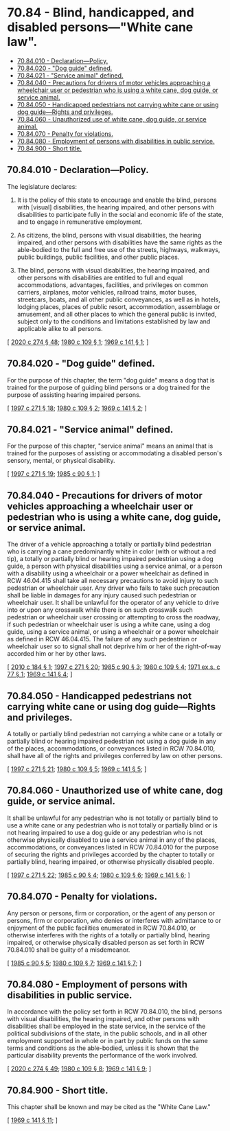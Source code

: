# 70.84 - Blind, handicapped, and disabled persons—"White cane law".
* [70.84.010 - Declaration—Policy.](#7084010---declarationpolicy)
* [70.84.020 - "Dog guide" defined.](#7084020---dog-guide-defined)
* [70.84.021 - "Service animal" defined.](#7084021---service-animal-defined)
* [70.84.040 - Precautions for drivers of motor vehicles approaching a wheelchair user or pedestrian who is using a white cane, dog guide, or service animal.](#7084040---precautions-for-drivers-of-motor-vehicles-approaching-a-wheelchair-user-or-pedestrian-who-is-using-a-white-cane-dog-guide-or-service-animal)
* [70.84.050 - Handicapped pedestrians not carrying white cane or using dog guide—Rights and privileges.](#7084050---handicapped-pedestrians-not-carrying-white-cane-or-using-dog-guiderights-and-privileges)
* [70.84.060 - Unauthorized use of white cane, dog guide, or service animal.](#7084060---unauthorized-use-of-white-cane-dog-guide-or-service-animal)
* [70.84.070 - Penalty for violations.](#7084070---penalty-for-violations)
* [70.84.080 - Employment of persons with disabilities in public service.](#7084080---employment-of-persons-with-disabilities-in-public-service)
* [70.84.900 - Short title.](#7084900---short-title)
## 70.84.010 - Declaration—Policy.
The legislature declares:

1. It is the policy of this state to encourage and enable the blind, persons with [visual] disabilities, the hearing impaired, and other persons with disabilities to participate fully in the social and economic life of the state, and to engage in remunerative employment.

2. As citizens, the blind, persons with visual disabilities, the hearing impaired, and other persons with disabilities have the same rights as the able-bodied to the full and free use of the streets, highways, walkways, public buildings, public facilities, and other public places.

3. The blind, persons with visual disabilities, the hearing impaired, and other persons with disabilities are entitled to full and equal accommodations, advantages, facilities, and privileges on common carriers, airplanes, motor vehicles, railroad trains, motor buses, streetcars, boats, and all other public conveyances, as well as in hotels, lodging places, places of public resort, accommodation, assemblage or amusement, and all other places to which the general public is invited, subject only to the conditions and limitations established by law and applicable alike to all persons.

\[ [2020 c 274 § 48](https://lawfilesext.leg.wa.gov/biennium/2019-20/Pdf/Bills/Session%20Laws/House/2390.SL.pdf?cite=2020%20c%20274%20§%2048); [1980 c 109 § 1](https://leg.wa.gov/CodeReviser/documents/sessionlaw/1980c109.pdf?cite=1980%20c%20109%20§%201); [1969 c 141 § 1](https://leg.wa.gov/CodeReviser/documents/sessionlaw/1969c141.pdf?cite=1969%20c%20141%20§%201); \]

## 70.84.020 - "Dog guide" defined.
For the purpose of this chapter, the term "dog guide" means a dog that is trained for the purpose of guiding blind persons or a dog trained for the purpose of assisting hearing impaired persons.

\[ [1997 c 271 § 18](https://lawfilesext.leg.wa.gov/biennium/1997-98/Pdf/Bills/Session%20Laws/House/1491-S.SL.pdf?cite=1997%20c%20271%20§%2018); [1980 c 109 § 2](https://leg.wa.gov/CodeReviser/documents/sessionlaw/1980c109.pdf?cite=1980%20c%20109%20§%202); [1969 c 141 § 2](https://leg.wa.gov/CodeReviser/documents/sessionlaw/1969c141.pdf?cite=1969%20c%20141%20§%202); \]

## 70.84.021 - "Service animal" defined.
For the purpose of this chapter, "service animal" means an animal that is trained for the purposes of assisting or accommodating a disabled person's sensory, mental, or physical disability.

\[ [1997 c 271 § 19](https://lawfilesext.leg.wa.gov/biennium/1997-98/Pdf/Bills/Session%20Laws/House/1491-S.SL.pdf?cite=1997%20c%20271%20§%2019); [1985 c 90 § 1](https://leg.wa.gov/CodeReviser/documents/sessionlaw/1985c90.pdf?cite=1985%20c%2090%20§%201); \]

## 70.84.040 - Precautions for drivers of motor vehicles approaching a wheelchair user or pedestrian who is using a white cane, dog guide, or service animal.
The driver of a vehicle approaching a totally or partially blind pedestrian who is carrying a cane predominantly white in color (with or without a red tip), a totally or partially blind or hearing impaired pedestrian using a dog guide, a person with physical disabilities using a service animal, or a person with a disability using a wheelchair or a power wheelchair as defined in RCW 46.04.415 shall take all necessary precautions to avoid injury to such pedestrian or wheelchair user. Any driver who fails to take such precaution shall be liable in damages for any injury caused such pedestrian or wheelchair user. It shall be unlawful for the operator of any vehicle to drive into or upon any crosswalk while there is on such crosswalk such pedestrian or wheelchair user crossing or attempting to cross the roadway, if such pedestrian or wheelchair user is using a white cane, using a dog guide, using a service animal, or using a wheelchair or a power wheelchair as defined in RCW 46.04.415. The failure of any such pedestrian or wheelchair user so to signal shall not deprive him or her of the right-of-way accorded him or her by other laws.

\[ [2010 c 184 § 1](https://lawfilesext.leg.wa.gov/biennium/2009-10/Pdf/Bills/Session%20Laws/House/1966.SL.pdf?cite=2010%20c%20184%20§%201); [1997 c 271 § 20](https://lawfilesext.leg.wa.gov/biennium/1997-98/Pdf/Bills/Session%20Laws/House/1491-S.SL.pdf?cite=1997%20c%20271%20§%2020); [1985 c 90 § 3](https://leg.wa.gov/CodeReviser/documents/sessionlaw/1985c90.pdf?cite=1985%20c%2090%20§%203); [1980 c 109 § 4](https://leg.wa.gov/CodeReviser/documents/sessionlaw/1980c109.pdf?cite=1980%20c%20109%20§%204); [1971 ex.s. c 77 § 1](https://leg.wa.gov/CodeReviser/documents/sessionlaw/1971ex1c77.pdf?cite=1971%20ex.s.%20c%2077%20§%201); [1969 c 141 § 4](https://leg.wa.gov/CodeReviser/documents/sessionlaw/1969c141.pdf?cite=1969%20c%20141%20§%204); \]

## 70.84.050 - Handicapped pedestrians not carrying white cane or using dog guide—Rights and privileges.
A totally or partially blind pedestrian not carrying a white cane or a totally or partially blind or hearing impaired pedestrian not using a dog guide in any of the places, accommodations, or conveyances listed in RCW 70.84.010, shall have all of the rights and privileges conferred by law on other persons.

\[ [1997 c 271 § 21](https://lawfilesext.leg.wa.gov/biennium/1997-98/Pdf/Bills/Session%20Laws/House/1491-S.SL.pdf?cite=1997%20c%20271%20§%2021); [1980 c 109 § 5](https://leg.wa.gov/CodeReviser/documents/sessionlaw/1980c109.pdf?cite=1980%20c%20109%20§%205); [1969 c 141 § 5](https://leg.wa.gov/CodeReviser/documents/sessionlaw/1969c141.pdf?cite=1969%20c%20141%20§%205); \]

## 70.84.060 - Unauthorized use of white cane, dog guide, or service animal.
It shall be unlawful for any pedestrian who is not totally or partially blind to use a white cane or any pedestrian who is not totally or partially blind or is not hearing impaired to use a dog guide or any pedestrian who is not otherwise physically disabled to use a service animal in any of the places, accommodations, or conveyances listed in RCW 70.84.010 for the purpose of securing the rights and privileges accorded by the chapter to totally or partially blind, hearing impaired, or otherwise physically disabled people.

\[ [1997 c 271 § 22](https://lawfilesext.leg.wa.gov/biennium/1997-98/Pdf/Bills/Session%20Laws/House/1491-S.SL.pdf?cite=1997%20c%20271%20§%2022); [1985 c 90 § 4](https://leg.wa.gov/CodeReviser/documents/sessionlaw/1985c90.pdf?cite=1985%20c%2090%20§%204); [1980 c 109 § 6](https://leg.wa.gov/CodeReviser/documents/sessionlaw/1980c109.pdf?cite=1980%20c%20109%20§%206); [1969 c 141 § 6](https://leg.wa.gov/CodeReviser/documents/sessionlaw/1969c141.pdf?cite=1969%20c%20141%20§%206); \]

## 70.84.070 - Penalty for violations.
Any person or persons, firm or corporation, or the agent of any person or persons, firm or corporation, who denies or interferes with admittance to or enjoyment of the public facilities enumerated in RCW 70.84.010, or otherwise interferes with the rights of a totally or partially blind, hearing impaired, or otherwise physically disabled person as set forth in RCW 70.84.010 shall be guilty of a misdemeanor.

\[ [1985 c 90 § 5](https://leg.wa.gov/CodeReviser/documents/sessionlaw/1985c90.pdf?cite=1985%20c%2090%20§%205); [1980 c 109 § 7](https://leg.wa.gov/CodeReviser/documents/sessionlaw/1980c109.pdf?cite=1980%20c%20109%20§%207); [1969 c 141 § 7](https://leg.wa.gov/CodeReviser/documents/sessionlaw/1969c141.pdf?cite=1969%20c%20141%20§%207); \]

## 70.84.080 - Employment of persons with disabilities in public service.
In accordance with the policy set forth in RCW 70.84.010, the blind, persons with visual disabilities, the hearing impaired, and other persons with disabilities shall be employed in the state service, in the service of the political subdivisions of the state, in the public schools, and in all other employment supported in whole or in part by public funds on the same terms and conditions as the able-bodied, unless it is shown that the particular disability prevents the performance of the work involved.

\[ [2020 c 274 § 49](https://lawfilesext.leg.wa.gov/biennium/2019-20/Pdf/Bills/Session%20Laws/House/2390.SL.pdf?cite=2020%20c%20274%20§%2049); [1980 c 109 § 8](https://leg.wa.gov/CodeReviser/documents/sessionlaw/1980c109.pdf?cite=1980%20c%20109%20§%208); [1969 c 141 § 9](https://leg.wa.gov/CodeReviser/documents/sessionlaw/1969c141.pdf?cite=1969%20c%20141%20§%209); \]

## 70.84.900 - Short title.
This chapter shall be known and may be cited as the "White Cane Law."

\[ [1969 c 141 § 11](https://leg.wa.gov/CodeReviser/documents/sessionlaw/1969c141.pdf?cite=1969%20c%20141%20§%2011); \]

